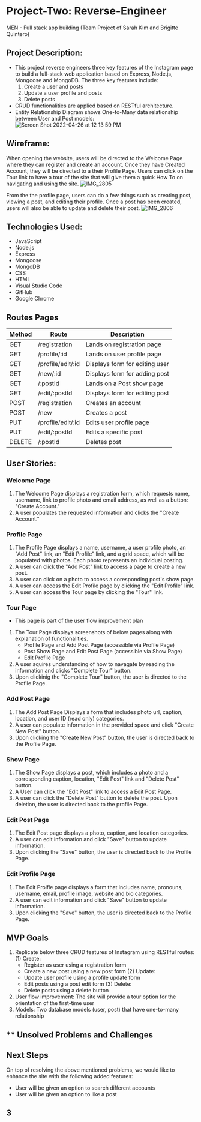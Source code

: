 # Project-Two: Reverse-Engineer
MEN - Full stack app building (Team Project of Sarah Kim and Brigitte Quintero)

## **Project Description:**
- This project reverse engineers three key features of the Instagram page to build a full-stack web application based on Express, Node.js, Mongoose and MongoDB. The three key features include:
   1. Create a user and posts
   2. Update a user profile and posts
   3. Delete posts 
- CRUD functionalities are applied based on RESTful architecture.
- Entity Relationship Diagram shows One-to-Many data relationship between User and Post models:
![Screen Shot 2022-04-26 at 12 13 59 PM](https://user-images.githubusercontent.com/79298250/165356456-4b5f5b47-648b-46b0-b195-07e7f3354895.png)

## **Wireframe:**
When opening the website, users will be directed to the Welcome Page where they can register and create an account. Once they have Created Account, they will be directed to a their Profile Page. Users can click on the Tour link to have a tour of the site that will give them a quick How To on navigating and using the site.
![IMG_2805](https://user-images.githubusercontent.com/101548840/165372339-d15d18b1-1a85-4f1a-bb22-768846abed29.jpg)

 From the the profile page, users can do a few things such as creating post, viewing a post, and editing their profile. Once a post has been created, users will also be able to update and delete their post.
![IMG_2806](https://user-images.githubusercontent.com/101548840/165372362-ac98cebb-386d-434c-9354-c2a6a0d20b3d.jpg)


## **Technologies Used:**
- JavaScript
- Node.js
- Express
- Mongoose
- MongoDB
- CSS
- HTML
- Visual Studio Code
- GitHub
- Google Chrome

## **Routes Pages**
| Method | Route              | Description                    |
| ------ | ------------------ | ------------------------------ |
| GET    | /registration      | Lands on registration page     |
| GET    | /profile/:id       | Lands on user profile page     |
| GET    | /profile/edit/:id  | Displays form for editing user |
| GET    | /new/:id           | Displays form for adding post  | 
| GET    | /:postId           | Lands on a Post show page      |
| GET    | /edit/:postId      | Displays form for editing post |
| POST   | /registration      | Creates an account             |
| POST   | /new               | Creates a post                 |
| PUT    | /profile/edit/:id  | Edits user profile page        | 
| PUT    | /edit/:postId      | Edits a specific post          | 
| DELETE | /:postId           | Deletes post                   |

## **User Stories:**
### Welcome Page  
1. The Welcome Page displays a registration form, which requests name, username, link to profile photo and email address, as well as a button: "Create Account."
2. A user populates the requested information and clicks the "Create Account."

### Profile Page 
1. The Profile Page displays a name, username, a user profile photo, an "Add Post" link, an "Edit Profile" link, and a grid space, which will be populated with photos. Each photo represents an individual posting.
2. A user can click the "Add Post" link to access a page to create a new post.
3. A user can click on a photo to access a coresponding post's show page.
4. A user can access the Edit Profile page by clicking the "Edit Profile" link.
4. A user can access the Tour page by clicking the "Tour" link.

### Tour Page 
* This page is part of the user flow improvement plan
1. The Tour Page displays screenshots of below pages along with explanation of functionalities.
   - Profile Page and Add Post Page (accessible via Profile Page)
   - Post Show Page and Edit Post Page (accessible via Show Page)
   - Edit Profile Page
2. A user aquires understanding of how to navagate by reading the information and clicks "Complete Tour" button.
3. Upon clickinig the "Complete Tour" button, the user is directed to the Profile Page.

### Add Post Page 
1. The Add Post Page Displays a form that includes photo url, caption, location, and user ID (read only) categories.
2. A user can populate information in the provided space and click "Create New Post" button.
3. Upon clicking the "Create New Post" button, the user is directed back to the Profile Page.

### Show Page 
1. The Show Page displays a post, which includes a photo and a corresponding caption, location, "Edit Post" link and "Delete Post" button. 
2. A User can click the "Edit Post" link to access a Edit Post Page.
3. A user can click the "Delete Post" button to delete the post. Upon deletion, the user is directed back to the profile Page.

### Edit Post Page
1. The Edit Post page displays a photo, caption, and location categories.
2. A user can edit information and click "Save" button to update information.
3. Upon clicking the "Save" button, the user is directed back to the Profile Page.

### Edit Profile Page 
1. The Edit Proifle page displays a form that includes name, pronouns, username, email, profile image, website and bio categories.
2. A user can edit information and click "Save" button to update information.
3. Upon clicking the "Save" button, the user is directed back to the Profile Page.

## **MVP Goals**
1. Replicate below three CRUD features of Instagram using RESTful routes:
   (1) Create: 
      - Register as user using a registration form
      - Create a new post using a new post form
   (2) Update:
      - Update user profile using a profile update form
      - Edit posts using a post edit form
   (3) Delete:
      - Delete posts using a delete button
2. User flow improvement: The site will provide a tour option for the orientation of the first-time user
3. Models: Two database models (user, post) that have one-to-many relationship

## ** Unsolved Problems and Challenges


## **Next Steps**
On top of resolving the above mentioned problems, we would like to enhance the site with the following added features:
- User will be given an option to search different accounts
- User will be given an option to like a post
## 3
